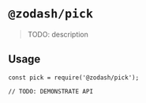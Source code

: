 # `@zodash/pick`

> TODO: description

## Usage

```
const pick = require('@zodash/pick');

// TODO: DEMONSTRATE API
```
